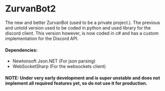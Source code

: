 # ZurvanBot2
The new and better ZurvanBot (used to be a private project.).
The previous and untold version used to be coded in python and used library
for the discord client. This version however, is now coded in c# and has
a custom implementation for the Discord API.

#### Dependencies:
- Newtonsoft Json.NET (For json parsing)
- WebSocketSharp (For the websockets client)

#### NOTE: Under very early development and is super unstable and does not implement all required features yet, so do not use it for production.
